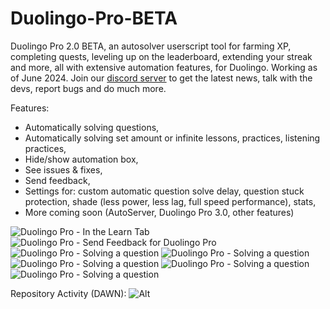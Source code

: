 # Duolingo-Pro-BETA
Duolingo Pro 2.0 BETA, an autosolver userscript tool for farming XP, completing quests, leveling up on the leaderboard, extending your streak and more, all with extensive automation features, for Duolingo. 
Working as of June 2024. 
Join our [discord server](https://discord.gg/r8xQ7K59Mt) to get the latest news, talk with the devs, report bugs and do much more.

Features:
- Automatically solving questions,
- Automatically solving set amount or infinite lessons, practices, listening practices,
- Hide/show automation box,
- See issues & fixes,
- Send feedback,
- Settings for: custom automatic question solve delay, question stuck protection, shade (less power, less lag, full speed performance), stats,
- More coming soon (AutoServer, Duolingo Pro 3.0, other features)

![Duolingo Pro - In the Learn Tab](https://github.com/anonymoushackerIV/Duolingo-Pro-2-BETA/assets/142535408/445bfa82-6f17-4e5e-9d7e-7005f6f50985)
![Duolingo Pro - Send Feedback for Duolingo Pro](https://github.com/anonymoushackerIV/Duolingo-Pro-2-BETA/assets/142535408/43e24b3e-f878-4043-8894-8d8a53094663)
![Duolingo Pro - Solving a question](https://github.com/anonymoushackerIV/Duolingo-Pro-2-BETA/assets/142535408/aa8e311c-10a7-4773-b66c-5ec14d8d71c8)
![Duolingo Pro - Solving a question](https://github.com/anonymoushackerIV/Duolingo-Pro-2-BETA/assets/142535408/baa46969-b0ce-4b00-abe6-5e771810b9a2)
![Duolingo Pro - Solving a question](https://github.com/anonymoushackerIV/Duolingo-Pro-2-BETA/assets/142535408/ff17acc4-50a3-4f85-b9fe-7cad9f9cfdbd)
![Duolingo Pro - Solving a question](https://github.com/anonymoushackerIV/Duolingo-Pro-2-BETA/assets/142535408/5ebb7ca9-6da4-45c5-8ba3-6053a2242bb7)
![Duolingo Pro - Solving a question](https://github.com/anonymoushackerIV/Duolingo-Pro-2-BETA/assets/142535408/1b144d8d-fee8-4702-8785-03c3dbe030d1)

Repository Activity (DAWN):
![Alt](https://repobeats.axiom.co/api/embed/4c2dc0aef3008be1782e983680a0b2234f991e2f.svg "Repobeats analytics image")
